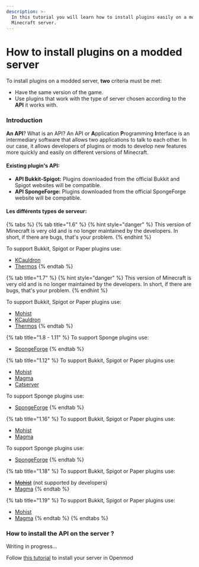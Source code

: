 ```yaml
---
description: >-
  In this tutorial you will learn how to install plugins easily on a modded
  Minecraft server.
---
```


# How to install plugins on a modded server

To install plugins on a modded server, **two** criteria must be met:

* Have the same version of the game.
* Use plugins that work with the type of server chosen according to the **API** it works with.

### Introduction <a href="#introduction" id="introduction"></a>

**An API**? What is an API? An API or **A**pplication **P**rogramming **I**nterface is an intermediary software that allows two applications to talk to each other. In our case, it allows developers of plugins or mods to develop new features more quickly and easily on different versions of Minecraft.

#### Existing plugin's API: <a href="#api-existant" id="api-existant"></a>

* **API Bukkit-Spigot:** Plugins downloaded from the official Bukkit and Spigot websites will be compatible.
* **API SpongeForge:** Plugins downloaded from the official SpongeForge website will be compatible.

#### Les différents types de serveur: <a href="#les-differents-types-de-serveur" id="les-differents-types-de-serveur"></a>

{% tabs %}
{% tab title="1.6" %}
{% hint style="danger" %}
This version of Minecraft is very old and is no longer maintained by the developers. In short, if there are bugs, that's your problem.
{% endhint %}

To support Bukkit, Spigot or Paper plugins use:

* [KCauldron](http://127.0.0.1:5000/s/BkjGgcdqOPHIdskaNaF2/)
* [Thermos](https://github.com/CyberdyneCC/Thermos/releases)
{% endtab %}

{% tab title="1.7" %}
{% hint style="danger" %}
This version of Minecraft is very old and is no longer maintained by the developers. In short, if there are bugs, that's your problem.
{% endhint %}

To support Bukkit, Spigot or Paper plugins use:

* [Mohist](https://mohistmc.com/)
* [KCauldron](http://127.0.0.1:5000/s/BkjGgcdqOPHIdskaNaF2/)
* [Thermos](https://github.com/CyberdyneCC/Thermos/releases)
{% endtab %}

{% tab title="1.8 - 1.11" %}
To support Sponge plugins use:

* [SpongeForge](https://spongepowered.org/downloads/spongeforge)
{% endtab %}

{% tab title="1.12" %}
To support Bukkit, Spigot or Paper plugins use:

* [Mohist](https://mohistmc.com/)
* [Magma](https://magmafoundation.org/)
* [Catserver](https://catserver.moe/)

To support Sponge plugins use:

* [SpongeForge](https://spongepowered.org/downloads/spongeforge)
{% endtab %}

{% tab title="1.16" %}
To support Bukkit, Spigot or Paper plugins use:

* [Mohist](https://mohistmc.com/)
* [Magma](https://magmafoundation.org/)

To support Sponge plugins use:

* [SpongeForge](https://spongepowered.org/downloads/spongeforge)
{% endtab %}

{% tab title="1.18" %}
To support Bukkit, Spigot or Paper plugins use:

* [~~Mohist~~](https://mohistmc.com/) (not supported by developers)
* [Magma](https://magmafoundation.org/)
{% endtab %}

{% tab title="1.19" %}
To support Bukkit, Spigot or Paper plugins use:

* [Mohist](https://mohistmc.com/)
* [Magma](https://magmafoundation.org/)
{% endtab %}
{% endtabs %}

### How to install the API on the server ?

Writing in progress...

Follow [this tutorial](../omgserv/utiliser-openmod-chez-omgserv.md) to install your server in Openmod


